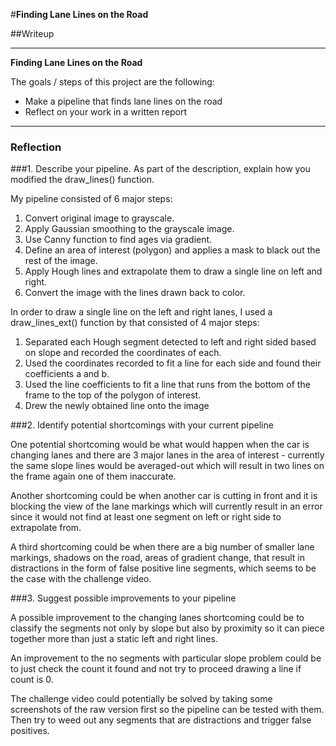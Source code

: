 #**Finding Lane Lines on the Road** 

##Writeup

---

**Finding Lane Lines on the Road**

The goals / steps of this project are the following:
* Make a pipeline that finds lane lines on the road
* Reflect on your work in a written report

---

### Reflection

###1. Describe your pipeline. As part of the description, explain how you modified the draw_lines() function.

My pipeline consisted of 6 major steps: 

1. Convert original image to grayscale.
2. Apply Gaussian smoothing to the grayscale image.
3. Use Canny function to find ages via gradient.
4. Define an area of interest (polygon) and applies a mask to black out the rest of the image.
5. Apply Hough lines and extrapolate them to draw a single line on left and right.
6. Convert the image with the lines drawn back to color.

In order to draw a single line on the left and right lanes, I used a draw_lines_ext() function by that consisted of 4 major steps:

1. Separated each Hough segment detected to left and right sided based on slope and recorded the coordinates of each.
2. Used the coordinates recorded to fit a line for each side and found their coefficients a and b.
3. Used the line coefficients to fit a line that runs from the bottom of the frame to the top of the polygon of interest.
4. Drew the newly obtained line onto the image 


###2. Identify potential shortcomings with your current pipeline

One potential shortcoming would be what would happen when the car is changing lanes and there are 3 major lanes in the area of interest - currently the same slope lines would be averaged-out which will result in two lines on the frame again one of them inaccurate.

Another shortcoming could be when another car is cutting in front and it is blocking the view of the lane markings which will currently result in an error since it would not find at least one segment on left or right side to extrapolate from.

A third shortcoming could be when there are a big number of smaller lane markings, shadows on the road, areas of gradient change, that result in distractions in the form of false positive line segments, which seems to be the case with the challenge video.

###3. Suggest possible improvements to your pipeline

A possible improvement to the changing lanes shortcoming could be to classify the segments not only by slope but also by proximity so it can piece together more than just a static left and right lines.

An improvement to the no segments with particular slope problem could be to just check the count it found and not try to proceed drawing a line if count is 0.

The challenge video could potentially be solved by taking some screenshots of the raw version first so the pipeline can be tested with them. Then try to weed out any segments that are distractions and trigger false positives.